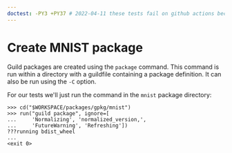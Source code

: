 ```yaml
---
doctest: -PY3 +PY37 # 2022-04-11 these tests fail on github actions because TF 1.14 fails to install. We need to update to a more current tensorflow version that has wheels available.
---
```


# Create MNIST package

Guild packages are created using the `package` command. This command
is run within a directory with a guildfile containing a package
definition. It can also be run using the `-C` option.

For our tests we'll just run the command in the `mnist` package
directory:

    >>> cd("$WORKSPACE/packages/gpkg/mnist")
    >>> run("guild package", ignore=[
    ...     'Normalizing', 'normalized_version,',
    ...     'FutureWarning', 'Refreshing'])
    ???running bdist_wheel
    ...
    <exit 0>

